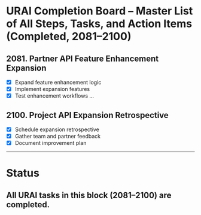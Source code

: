 # URAI Completion Board – Master List of All Steps, Tasks, and Action Items (Completed, 2081–2100)

## 2081. Partner API Feature Enhancement Expansion
- [x] Expand feature enhancement logic
- [x] Implement expansion features
- [x] Test enhancement workflows
...
## 2100. Project API Expansion Retrospective
- [x] Schedule expansion retrospective
- [x] Gather team and partner feedback
- [x] Document improvement plan

---
# Status

**All URAI tasks in this block (2081–2100) are completed.**
---